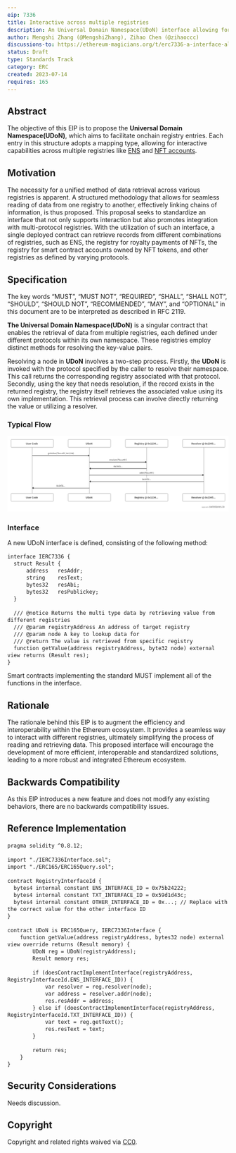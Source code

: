 ```yaml
---
eip: 7336
title: Interactive across multiple registries
description: An Universal Domain Namespace(UDoN) interface allowing for interactive capabilities across multiple registries like ENS
author: Mengshi Zhang (@MengshiZhang), Zihao Chen (@zihaoccc)
discussions-to: https://ethereum-magicians.org/t/erc7336-a-interface-allowing-for-interactive-capabilities-across-multiple-registries-like-ens/15069
status: Draft
type: Standards Track
category: ERC
created: 2023-07-14
requires: 165
---
```


## Abstract

The objective of this EIP is to propose the **Universal Domain Namespace(UDoN)**, which aims to facilitate onchain registry entries. Each entry in this structure adopts a mapping type, allowing for interactive capabilities across multiple registries like [ENS](./eip-137.md) and [NFT accounts](./eip-6551.md).

## Motivation

The necessity for a unified method of data retrieval across various registries is apparent. A structured methodology that allows for seamless reading of data from one registry to another, effectively linking chains of information, is thus proposed. This proposal seeks to standardize an interface that not only supports interaction but also promotes integration with multi-protocol registries. With the utilization of such an interface, a single deployed contract can retrieve records from different combinations of registries, such as ENS, the registry for royalty payments of NFTs, the registry for smart contract accounts owned by NFT tokens, and other registries as defined by varying protocols.

## Specification

The key words “MUST”, “MUST NOT”, “REQUIRED”, “SHALL”, “SHALL NOT”, “SHOULD”, “SHOULD NOT”, “RECOMMENDED”, “MAY”, and “OPTIONAL” in this document are to be interpreted as described in RFC 2119.

**The Universal Domain Namespace(UDoN)** is a singular contract that enables the retrieval of data from multiple registries, each defined under different protocols within its own namespace. These registries employ distinct methods for resolving the key-value pairs.

Resolving a node in **UDoN** involves a two-step process. Firstly, the **UDoN** is invoked with the protocol specified by the caller to resolve their namespace. This call returns the corresponding registry associated with that protocol. Secondly, using the key that needs resolution, if the record exists in the returned registry, the registry itself retrieves the associated value using its own implementation. This retrieval process can involve directly returning the value or utilizing a resolver.

### Typical Flow

![Typical Flow](../assets/eip-7336/workflow.png)

### Interface

A new UDoN interface is defined, consisting of the following method:

```solidity
interface IERC7336 {
  struct Result {
      address   resAddr;
      string    resText;
      bytes32   resAbi;
      bytes32   resPublickey;
  }

  /// @notice Returns the multi type data by retrieving value from different registries
  /// @param registryAddress An address of target registry
  /// @param node A key to lookup data for
  /// @return The value is retrieved from specific registry
  function getValue(address registryAddress, byte32 node) external view returns (Result res);
}
```

Smart contracts implementing the standard MUST implement all of the functions in the interface.

## Rationale

The rationale behind this EIP is to augment the efficiency and interoperability within the Ethereum ecosystem. It provides a seamless way to interact with different registries, ultimately simplifying the process of reading and retrieving data. This proposed interface will encourage the development of more efficient, interoperable and standardized solutions, leading to a more robust and integrated Ethereum ecosystem.

## Backwards Compatibility

As this EIP introduces a new feature and does not modify any existing behaviors, there are no backwards compatibility issues.

## Reference Implementation

```solidity
pragma solidity ^0.8.12;

import "./IERC7336Interface.sol";
import "./ERC165/ERC165Query.sol";

contract RegistryInterfaceId {
  bytes4 internal constant ENS_INTERFACE_ID = 0x75b24222;
  bytes4 internal constant TXT_INTERFACE_ID = 0x59d1d43c;
  bytes4 internal constant OTHER_INTERFACE_ID = 0x...; // Replace with the correct value for the other interface ID
}

contract UDoN is ERC165Query, IERC7336Interface {
    function getValue(address registryAddress, bytes32 node) external view override returns (Result memory) {
        UDoN reg = UDoN(registryAddress);
        Result memory res;

        if (doesContractImplementInterface(registryAddress, RegistryInterfaceId.ENS_INTERFACE_ID)) {
            var resolver = reg.resolver(node);
            var address = resolver.addr(node);
            res.resAddr = address;
        } else if (doesContractImplementInterface(registryAddress, RegistryInterfaceId.TXT_INTERFACE_ID)) {
            var text = reg.getText();
            res.resText = text;
        }
        
        return res;
    }
}
```

## Security Considerations

Needs discussion.

## Copyright

Copyright and related rights waived via [CC0](../LICENSE.md).
